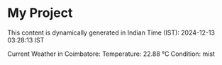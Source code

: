 # My Project

This content is dynamically generated in Indian Time (IST): 2024-12-13 03:28:13 IST


Current Weather in Coimbatore:
Temperature: 22.88 °C
Condition: mist
